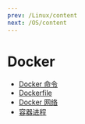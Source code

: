 ```yaml
---
prev: /Linux/content
next: /OS/content
---
```

# Docker

- [Docker 命令](command.md)
- [Dockerfile](dockerfile.md)
- [Docker 网络](command.md)
- [容器进程](container_process.md)